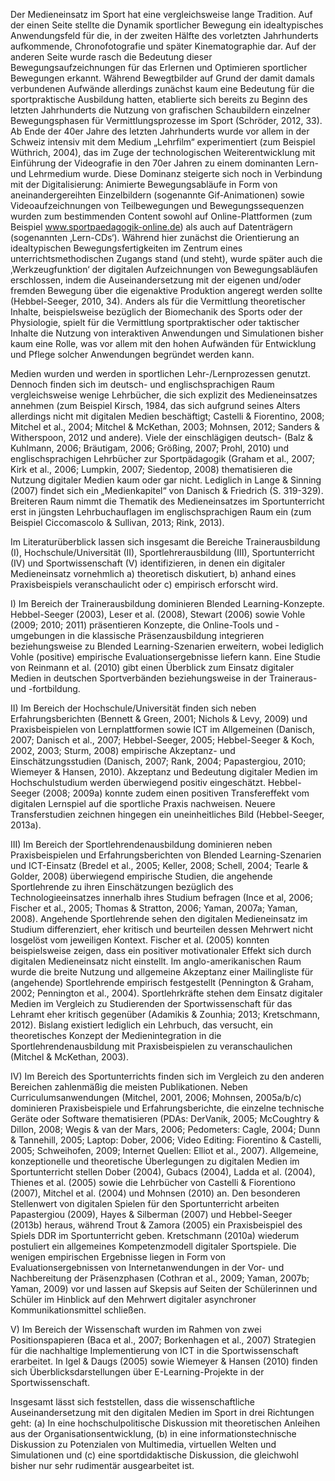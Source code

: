<!-- filename: 02_Forschungsstand.md -->
<!-- title: Forschungsstand -->

Der Medieneinsatz im Sport hat eine vergleichsweise lange Tradition. Auf der einen Seite stellte die Dynamik sportlicher Bewegung ein idealtypisches Anwendungsfeld für die, in der zweiten Hälfte des vorletzten Jahrhunderts aufkommende, Chronofotografie und später Kinematographie dar. Auf der anderen Seite wurde rasch die Bedeutung dieser Bewegungsaufzeichnungen für das Erlernen und Optimieren sportlicher Bewegungen erkannt. Während Bewegtbilder auf Grund der damit damals verbundenen Aufwände allerdings zunächst kaum eine Bedeutung für die sportpraktische Ausbildung hatten, etablierte sich bereits zu Beginn des letzten Jahrhunderts die Nutzung von grafischen Schaubildern einzelner Bewegungsphasen für Vermittlungsprozesse im Sport (Schröder, 2012, 33). Ab Ende der 40er Jahre des letzten Jahrhunderts wurde vor allem in der Schweiz intensiv mit dem Medium „Lehrfilm“ experimentiert (zum Beispiel Wüthrich, 2004), das im Zuge der technologischen Weiterentwicklung mit Einführung der Videografie in den 70er Jahren zu einem dominanten Lern- und Lehrmedium wurde. Diese Dominanz steigerte sich noch in Verbindung mit der Digitalisierung: Animierte Bewegungsabläufe in Form von aneinandergereihten Einzelbildern (sogenannte Gif-Animationen) sowie Videoaufzeichnungen von Teilbewegungen und Bewegungssequenzen wurden zum bestimmenden Content sowohl auf Online-Plattformen (zum Beispiel www.sportpaedagogik-online.de) als auch auf Datenträgern (sogenannten ‚Lern-CDs‘). Während hier zunächst die Orientierung an idealtypischen Bewegungsfertigkeiten im Zentrum eines unterrichtsmethodischen Zugangs stand (und steht), wurde später auch die ‚Werkzeugfunktion‘ der digitalen Aufzeichnungen von Bewegungsabläufen erschlossen, indem die Auseinandersetzung mit der eigenen und/oder fremden Bewegung über die eigenaktive Produktion angeregt werden sollte (Hebbel-Seeger, 2010, 34). Anders als für die Vermittlung theoretischer Inhalte, beispielsweise bezüglich der Biomechanik des Sports oder der Physiologie, spielt für die Vermittlung sportpraktischer oder taktischer Inhalte die Nutzung von interaktiven Anwendungen und Simulationen bisher kaum eine Rolle, was vor allem mit den hohen Aufwänden für Entwicklung und Pflege solcher Anwendungen begründet werden kann.

Medien wurden und werden in sportlichen Lehr-/Lernprozessen genutzt. Dennoch finden sich im deutsch- und englischsprachigen Raum vergleichsweise wenige Lehrbücher, die sich explizit des Medieneinsatzes annehmen (zum Beispiel Kirsch, 1984, das sich aufgrund seines Alters allerdings nicht mit digitalen Medien beschäftigt; Castelli & Fiorentino, 2008; Mitchel et al., 2004; Mitchel & McKethan, 2003; Mohnsen, 2012; Sanders & Witherspoon, 2012 und andere). Viele der einschlägigen deutsch- (Balz & Kuhlmann, 2006; Bräutigam, 2006; Größing, 2007; Prohl, 2010) und englischsprachigen Lehrbücher zur Sportpädagogik (Graham et al., 2007; Kirk et al., 2006; Lumpkin, 2007; Siedentop, 2008) thematisieren die Nutzung digitaler Medien kaum oder gar nicht. Lediglich in Lange & Sinning (2007) findet sich ein „Medienkapitel“ von Danisch & Friedrich (S. 319-329). Breiteren Raum nimmt die Thematik des Medieneinsatzes im Sportunterricht erst in jüngsten Lehrbuchauflagen im englischsprachigen Raum ein (zum Beispiel Ciccomascolo & Sullivan, 2013; Rink, 2013).

Im Literaturüberblick lassen sich insgesamt die Bereiche Trainerausbildung (I), Hochschule/Universität (II), Sportlehrerausbildung (III), Sportunterricht (IV) und Sportwissenschaft (V) identifizieren, in denen ein digitaler Medieneinsatz vornehmlich a) theoretisch diskutiert, b) anhand eines Praxisbeispiels veranschaulicht oder c) empirisch erforscht wird.

I) Im Bereich der Trainerausbildung dominieren Blended Learning-Konzepte. Hebbel-Seeger (2003), Leser et al. (2008), Stewart (2006) sowie Vohle (2009; 2010; 2011) präsentieren Konzepte, die Online-Tools und -umgebungen in die klassische Präsenzausbildung integrieren beziehungsweise zu Blended Learning-Szenarien erweitern, wobei lediglich Vohle (positive) empirische Evaluationsergebnisse liefern kann. Eine Studie von Reinmann et al. (2010) gibt einen Überblick zum Einsatz digitaler Medien in deutschen Sportverbänden beziehungsweise in der Traineraus- und -fortbildung.

II) Im Bereich der Hochschule/Universität finden sich neben Erfahrungsberichten (Bennett & Green, 2001; Nichols & Levy, 2009) und Praxisbeispielen von Lernplattformen sowie ICT im Allgemeinen (Danisch, 2007; Danisch et al., 2007; Hebbel-Seeger, 2005; Hebbel-Seeger & Koch, 2002, 2003; Sturm, 2008) empirische Akzeptanz- und Einschätzungsstudien (Danisch, 2007; Rank, 2004; Papastergiou, 2010; Wiemeyer & Hansen, 2010). Akzeptanz und Bedeutung digitaler Medien im Hochschulstudium werden überwiegend positiv eingeschätzt. Hebbel-Seeger (2008; 2009a) konnte zudem einen positiven Transfereffekt vom digitalen Lernspiel auf die sportliche Praxis nachweisen. Neuere Transferstudien zeichnen hingegen ein uneinheitliches Bild (Hebbel-Seeger, 2013a).

III) Im Bereich der Sportlehrendenausbildung dominieren neben Praxisbeispielen und Erfahrungsberichten von Blended Learning-Szenarien und ICT-Einsatz (Bredel et al., 2005; Keller, 2008; Schell, 2004; Tearle & Golder, 2008) überwiegend empirische Studien, die angehende Sportlehrende zu ihren Einschätzungen bezüglich des Technologieeinsatzes innerhalb ihres Studium befragen (Ince et al, 2006; Fischer et al., 2005; Thomas & Stratton, 2006; Yaman, 2007a; Yaman, 2008). Angehende Sportlehrende sehen den digitalen Medieneinsatz im Studium differenziert, eher kritisch und beurteilen dessen Mehrwert nicht losgelöst vom jeweiligen Kontext. Fischer et al. (2005) konnten beispielsweise zeigen, dass ein positiver motivationaler Effekt sich durch digitalen Medieneinsatz nicht einstellt. Im anglo-amerikanischen Raum wurde die breite Nutzung und allgemeine Akzeptanz einer Mailingliste für (angehende) Sportlehrende empirisch festgestellt (Pennington & Graham, 2002; Pennington et al., 2004). Sportlehrkräfte stehen dem Einsatz digitaler Medien im Vergleich zu Studierenden der Sportwissenschaft für das Lehramt eher kritisch gegenüber (Adamikis & Zounhia; 2013; Kretschmann, 2012). Bislang existiert lediglich ein Lehrbuch, das versucht, ein theoretisches Konzept der Medienintegration in die Sportlehrendenausbildung mit Praxisbeispielen zu veranschaulichen (Mitchel & McKethan, 2003).

IV) Im Bereich des Sportunterrichts finden sich im Vergleich zu den anderen Bereichen zahlenmäßig die meisten Publikationen. Neben Curriculumsanwendungen (Mitchel, 2001, 2006; Mohnsen, 2005a/b/c) dominieren Praxisbeispiele und Erfahrungsberichte, die einzelne technische Geräte oder Software thematisieren (PDAs: DerVanik, 2005; McCoughtry & Dillon, 2008; Wegis & van der Mars, 2006; Pedometers: Cagle, 2004; Dunn & Tannehill, 2005; Laptop: Dober, 2006; Video Editing: Fiorentino & Castelli, 2005; Schweihofen, 2009; Internet Quellen: Elliot et al., 2007). Allgemeine, konzeptionelle und theoretische Überlegungen zu digitalen Medien im Sportunterricht stellen Dober (2004), Gubacs (2004), Ladda et al. (2004), Thienes et al. (2005) sowie die Lehrbücher von Castelli & Fiorentiono (2007), Mitchel et al. (2004) und Mohnsen (2010) an. Den besonderen Stellenwert von digitalen Spielen für den Sportunterricht arbeiten Papastergiou (2009), Hayes & Silberman (2007) und Hebbel-Seeger (2013b) heraus, während Trout & Zamora (2005) ein Praxisbeispiel des Spiels DDR im Sportunterricht geben. Kretschmann (2010a) wiederum postuliert ein allgemeines Kompetenzmodell digitaler Sportspiele. Die wenigen empirischen Ergebnisse liegen in Form von Evaluationsergebnissen von Internetanwendungen in der Vor- und Nachbereitung der Präsenzphasen (Cothran et al., 2009; Yaman, 2007b; Yaman, 2009) vor und lassen auf Skepsis auf Seiten der Schülerinnen und Schüler im Hinblick auf den Mehrwert digitaler asynchroner Kommunikationsmittel schließen.

V) Im Bereich der Wissenschaft wurden im Rahmen von zwei Positionspapieren (Baca et al., 2007; Borkenhagen et al., 2007) Strategien für die nachhaltige Implementierung von ICT in die Sportwissenschaft erarbeitet. In Igel & Daugs (2005) sowie Wiemeyer & Hansen (2010) finden sich Überblicksdarstellungen über E-Learning-Projekte in der Sportwissenschaft.

Insgesamt lässt sich feststellen, dass die wissenschaftliche Auseinandersetzung mit den digitalen Medien im Sport in drei Richtungen geht: (a) In eine hochschulpolitische Diskussion mit theoretischen Anleihen aus der Organisationsentwicklung, (b) in eine informationstechnische Diskussion zu Potenzialen von Multimedia, virtuellen Welten und Simulationen und (c) eine sportdidaktische Diskussion, die gleichwohl bisher nur sehr rudimentär ausgearbeitet ist.
